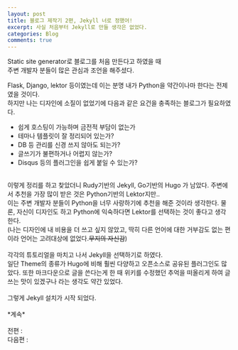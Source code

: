 ```yaml
---
layout: post
title: 블로그 제작기 2편, Jekyll 너로 정했어!
excerpt: 사실 처음부터 Jekyll로 만들 생각은 없었다.
categories: Blog
comments: true
---
```


Static site generator로 블로그를 처음 만든다고 하였을 때<br>
주변 개발자 분들이 많은 관심과 조언을 해주셨다.<br>

Flask, Django, lektor 등이였는데 이는 분명 내가 Python을 약간이나마 한다는 전제였을 것이다.<br>
하지만 나는 디자인에 소질이 없었기에 다음과 같은 요건을 충족하는 블로그가 필요하였다.<br>
* 쉽게 호스팅이 가능하며 금전적 부담이 없는가
* 테마나 템플릿이 잘 정리되어 있는가?
* DB 등 관리를 신경 쓰지 않아도 되는가?
* 글쓰기가 불편하거나 어렵지 않는가?
* Disqus 등의 플러그인을 쉽게 붙일 수 있는가?
<br>
이렇게 정리를 하고 찾았더니 Rudy기반의 Jekyll, Go기반의 Hugo 가 남았다. 주변에서 추천을 가장 많이 받은 것은 Python기반의 Lektor지만..<br>
이는 주변 개발자 분들이 Python을 너무 사랑하기에 추천을 해준 것이라 생각한다. 물론, 자신이 디자인도 하고 Python에 익숙하다면 Lektor를 선택하는 것이 좋다고 생각한다.<br>
(나는 디자인에 내 비용을 더 쓰고 싶지 않았고, 딱히 다른 언어에 대한 거부감도 없는 편이라 언어는 고려대상에 없었다.<del>무지의 자신감</del>)<br>
<br>
각각의 튜토리얼을 마치고 나서 Jekyll을 선택하기로 하였다.<br>
일단 Theme의 종류가 Hugo에 비해 훨씬 다양하고 오픈소스로 공유된 플러그인도 많았다. 또한 마크다운으로 글을 쓴다는게 한 때 위키를 수정했던 추억을 떠올리게 하여 글 쓰는 맛이 있겠구나 라는 생각도 약간 있었다.<br>
<br>
그렇게 Jekyll 설치가 시작 되었다.<br>
<br>
*계속*<br>
<br>
전편 : <br>
다음편 :<br>
